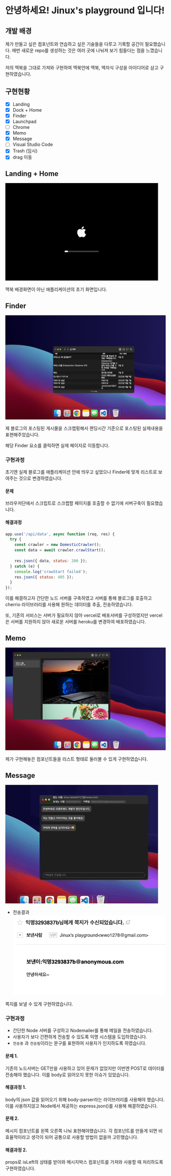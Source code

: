 # 안녕하세요! Jinux's playground 입니다!

## 개발 배경

제가 만들고 싶은 컴포넌트와 연습하고 싶은 기술들을 다루고 기록할 공간이 필요했습니다. 매번 새로운 repo를 생성하는 것은 여러 곳에 나눠져 보기 힘들다는 점을 느꼈습니다.

저의 맥북을 그대로 가져와 구현하여 맥북안에 맥북, 액자식 구성을 아이디어로 삼고 구현하였습니다.

## 구현현황

- [x] Landing
- [x] Dock + Home
- [x] Finder
- [x] Launchpad
- [ ] Chrome
- [x] Memo
- [x] Message
- [ ] Visual Studio Code
- [x] Trash (임시)
- [x] drag 이동

## Landing + Home

![배경화면](/README_assets/home.gif)

맥북 배경화면이 아닌 애플리케이션의 초기 화면입니다.

## Finder

![Finder](/README_assets/Finder.png)

제 블로그의 포스팅된 게시물을 스크랩핑해서 랜딩시간 기준으로 포스팅된 실제내용을 표현해주었습니다.

해당 Finder 요소를 클릭하면 실제 페이지로 이동합니다.

### 구현과정

초기엔 실제 블로그를 애플리케이션 안에 띄우고 싶었으나 Finder에 맞게 리스트로 보여주는 것으로 변경하였습니다.

#### 문제

브라우저단에서 스크립트로 스크랩할 페이지를 호출할 수 없기에 서버구축이 필요했습니다.

#### 해결과정

```js
app.use('/api/data', async function (req, res) {
  try {
    const crawler = new DomesticCrawler();
    const data = await crawler.crawlStart();

    res.json({ data, status: 200 });
  } catch (e) {
    console.log('crawStart failed');
    res.json({ status: 405 });
  }
});
```

이를 해결하고자 간단한 노드 서버를 구축하였고 서버를 통해 블로그를 호출하고 cherrio 라이브러리를 사용해 원하는 데이터를 추출, 전송하였습니다.

또, 기존의 서비스는 서버가 필요하지 않아 vercel로 배포서버를 구성하였지만 vercel은 서버를 지원하지 않아 새로운 서버를 heroku를 변경하여 배포하였습니다.

## Memo

![메모](/README_assets/Memo.png)

제가 구현해놓은 컴포넌트들을 리스트 형태로 둘러볼 수 있게 구현하였습니다.

## Message

![메시지](/README_assets/Message.gif)

- 전송결과
  ![이메일](/README_assets/email.png)

쪽지를 보낼 수 있게 구현하였습니다.

### 구현과정

- 간단한 Node 서버를 구성하고 Nodemailer를 통해 메일을 전송하였습니다.
- 사용자가 보다 간편하게 전송할 수 있도록 익명 시스템을 도입하였습니다.
- `전송중` 과 `전송됨`이라는 문구를 표현하여 사용자가 인지하도록 하였습니다.

#### 문제 1.

기존의 노드서버는 GET만을 사용하고 있어 문제가 없었지만 이번엔 POST로 데이터를 전송해야 했습니다. 이를 body로 읽어오지 못한 이슈가 있었습니다.

#### 해결과정 1.

body의 json 값을 읽어오기 위해 body-parser라는 라이브러리를 사용해야 했습니다. 이를 사용하지않고 Node에서 제공하는 express.json()를 사용해 해결하였습니다.

#### 문제 2.

메시지 컴포넌트를 왼쪽 오른쪽 나눠 표현해야했습니다. 각 컴포넌트를 만들게 되면 비효율적이라고 생각이 되어 공통으로 사용할 방법이 없을까 고민했습니다.

#### 해결과정 2.

props로 isLeft의 상태를 받아와 메시지박스 컴포넌트를 가져와 사용할 때 처리하도록 구현하였습니다.

